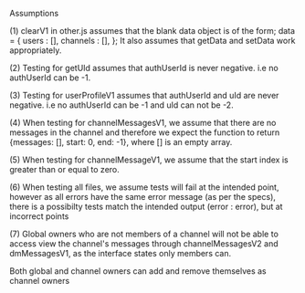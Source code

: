 Assumptions

(1)
clearV1 in other.js assumes that the blank data object is of the form;
data = {
  users : [],
  channels : [],
};
It also assumes that getData and setData work appropriately.

(2)
Testing for getUId assumes that authUserId is never negative. 
i.e no authUserId can be -1.

(3)
Testing for userProfileV1 assumes that authUserId and uId are never negative. 
i.e no authUserId can be -1 and uId can not be -2.

(4)
When testing for channelMessagesV1, we assume that there are no messages in the 
channel and therefore we expect the function to return {messages: [], start: 0, 
end: -1}, where [] is an empty array. 

(5) 
When testing for channelMessageV1, we assume that the start index is greater than 
or equal to zero. 

(6)
When testing all files, we assume tests will fail at the intended point, however
as all errors have the same error message (as per the specs), there is a possibilty
tests match the intended output (error : error), but at incorrect points 

(7)
Global owners who are not members of a channel will not be able to access view 
the channel's messages through channelMessagesV2 and dmMessagesV1, 
as the interface states only members can. 

Both global and channel owners can add and remove themselves as channel owners

